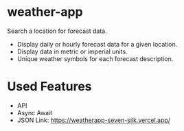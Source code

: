 # weather-app

Search a location for forecast data.

- Display daily or hourly forecast data for a given location.
- Display data in metric or imperial units.
- Unique weather symbols for each forecast description.

# Used Features
- API
- Async Await
- JSON
Link: https://weatherapp-seven-silk.vercel.app/
